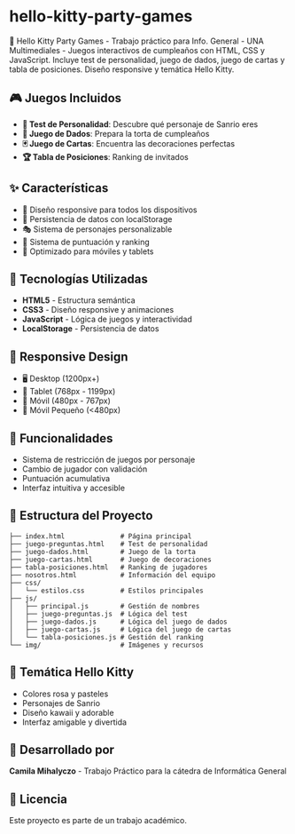 # hello-kitty-party-games
🎉 Hello Kitty Party Games - Trabajo práctico para Info. General - UNA Multimediales - Juegos interactivos de cumpleaños con HTML, CSS y JavaScript. Incluye test de personalidad, juego de dados, juego de cartas y tabla de posiciones. Diseño responsive y temática Hello Kitty.
## 🎮 Juegos Incluidos

- **🧠 Test de Personalidad**: Descubre qué personaje de Sanrio eres
- **🎲 Juego de Dados**: Prepara la torta de cumpleaños
- **🃏 Juego de Cartas**: Encuentra las decoraciones perfectas
- **🏆 Tabla de Posiciones**: Ranking de invitados

## ✨ Características

- 🎨 Diseño responsive para todos los dispositivos
- 💾 Persistencia de datos con localStorage
- 🎭 Sistema de personajes personalizable
- 🏅 Sistema de puntuación y ranking
- 📱 Optimizado para móviles y tablets

## 🚀 Tecnologías Utilizadas

- **HTML5** - Estructura semántica
- **CSS3** - Diseño responsive y animaciones
- **JavaScript** - Lógica de juegos y interactividad
- **LocalStorage** - Persistencia de datos

## 📱 Responsive Design

- 🖥️ Desktop (1200px+)
- 📱 Tablet (768px - 1199px)
- 📱 Móvil (480px - 767px)
- 📱 Móvil Pequeño (<480px)

## 🎯 Funcionalidades

- Sistema de restricción de juegos por personaje
- Cambio de jugador con validación
- Puntuación acumulativa
- Interfaz intuitiva y accesible

## 📁 Estructura del Proyecto

```
├── index.html              # Página principal
├── juego-preguntas.html    # Test de personalidad
├── juego-dados.html        # Juego de la torta
├── juego-cartas.html       # Juego de decoraciones
├── tabla-posiciones.html   # Ranking de jugadores
├── nosotros.html           # Información del equipo
├── css/
│   └── estilos.css         # Estilos principales
├── js/
│   ├── principal.js        # Gestión de nombres
│   ├── juego-preguntas.js  # Lógica del test
│   ├── juego-dados.js      # Lógica del juego de dados
│   ├── juego-cartas.js     # Lógica del juego de cartas
│   └── tabla-posiciones.js # Gestión del ranking
└── img/                    # Imágenes y recursos
```

## 🎨 Temática Hello Kitty

- Colores rosa y pasteles
- Personajes de Sanrio
- Diseño kawaii y adorable
- Interfaz amigable y divertida

## 👥 Desarrollado por

**Camila Mihalyczo** - Trabajo Práctico para la cátedra de Informática General

## 📄 Licencia

Este proyecto es parte de un trabajo académico.
